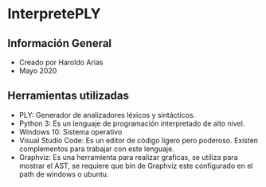 # InterpretePLY

## Información General
- Creado por Haroldo Arias
- Mayo 2020


## Herramientas utilizadas
- PLY: Generador de analizadores léxicos y sintácticos.
- Python 3: Es un lenguaje de programación interpretado de alto nivel.
- Windows 10: Sistema operativo
- Visual Studio Code: Es un editor de código ligero pero poderoso. Existen complementos para trabajar con este lenguaje.
- Graphviz: Es una herramienta para realizar graficas, se utiliza para mostrar el AST, se requiere que bin de Graphviz este configurado en el path de windows o ubuntu.
